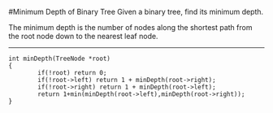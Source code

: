 #Minimum Depth of Binary Tree
Given a binary tree, find its minimum depth.

The minimum depth is the number of nodes along the shortest path from the root node down to the nearest leaf node.



---


```
int minDepth(TreeNode *root)
{
        if(!root) return 0;
        if(!root->left) return 1 + minDepth(root->right);
        if(!root->right) return 1 + minDepth(root->left);
        return 1+min(minDepth(root->left),minDepth(root->right));
}
```
